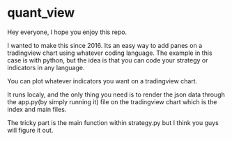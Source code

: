 # quant_view

Hey everyone, I hope you enjoy this repo.

I wanted to make this since 2016. Its an easy way to add panes on a tradingview chart using whatever coding language. The example in this case is with python, but the idea is that you can code your strategy or indicators in any language.

You can plot whatever indicators you want on a tradingview chart.

It runs localy, and the only thing you need is to render the json data through the app.py(by simply running it) file on the tradingview chart which is the index and main files.

The tricky part is the main function within strategy.py but I think you guys will figure it out.

